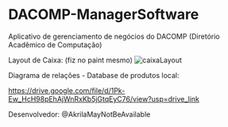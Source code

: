 # DACOMP-ManagerSoftware
Aplicativo de gerenciamento de negócios do DACOMP (Diretório Acadêmico de Computação)

Layout de Caixa: (fiz no paint mesmo)
![caixaLayout](https://github.com/user-attachments/assets/4fe3bdc8-642c-458e-97a3-20defee49712)

Diagrama de relações - Database de produtos local:

https://drive.google.com/file/d/1Pk-Ew_HcH98pEhAjWnRxKb5jGtqEyC76/view?usp=drive_link

Desenvolvedor: @AkrilaMayNotBeAvailable
